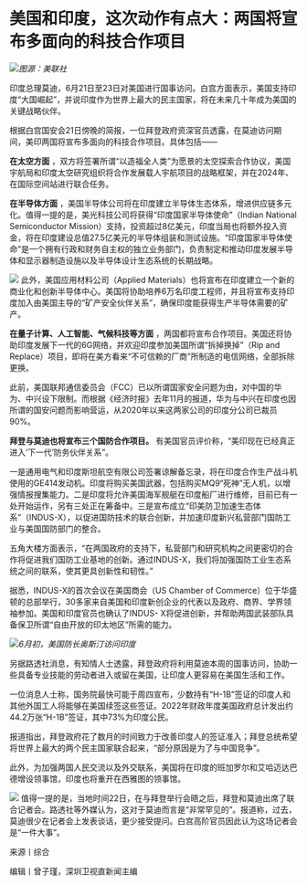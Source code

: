 

# 美国和印度，这次动作有点大：两国将宣布多面向的科技合作项目

![](https://inews.gtimg.com/om_bt/OM2mbP9F0zZr8YomgnN6NbsPqzLQOK6nY8sS-uXO6qVekAA/1000)_图源：美联社_

印度总理莫迪，6月21日至23日对美国进行国事访问。白宫方面表示，美国支持印度“大国崛起”，并说印度作为世界上最大的民主国家，将在未来几十年成为美国的关键战略伙伴。

根据白宫国安会21日傍晚的简报，一位拜登政府资深官员透露，在莫迪访问期间，美印两国将宣布多面向的科技合作项目。具体包括——

**在太空方面**
，双方将签署所谓“以造福全人类”为愿景的太空探索合作协议，美国宇航局和印度太空研究组织将合作发展载人宇航项目的战略框架，并在2024年、在国际空间站进行联合任务。

**在半导体方面** ，美国半导体公司将在印度建立半导体生态体系，增进供应链多元化。值得一提的是，美光科技公司将获得“印度国家半导体使命”（Indian
National Semiconductor
Mission）支持，投资超过8亿美元，印度当局也将额外投入资金，将在印度建设总值27.5亿美元的半导体组装和测试设施。“印度国家半导体使命”是一个拥有行政和财务自主权的独立业务部门，负责制定和推动印度发展半导体和显示器制造设施以及半导体设计生态系统的长期战略。

![](https://inews.gtimg.com/om_bt/OOLK0tjdmEm3AJEAlHGuTpJbZVj3Xl2tFYwizpn3w8mRMAA/1000)
此外，美国应用材料公司（Applied
Materials）也将宣布在印度建立一个新的商业化和创新半导体中心。美国将协助培养6万名印度工程师，并且将宣布支持印度加入由美国主导的“矿产安全伙伴关系”，确保印度能获得生产半导体需要的矿产。

**在量子计算、人工智能、气候科技等方面** ，两国都将宣布合作项目。美国还将协助印度发展下一代的6G网络，并欢迎印度参加美国所谓“拆掉换掉”（Rip
and Replace）项目，即将在美方看来“不可信赖的厂商”所制造的电信网络，全部拆除更换。

此前，美国联邦通信委员会（FCC）已以所谓国家安全问题为由，对中国的华为、中兴设下限制。而根据《经济时报》去年11月的报道，华为与中兴在印度也因所谓的国安问题而影响营运，从2020年以来这两家公司的印度分公司已裁员90%。

**拜登与莫迪也将宣布三个国防合作项目。** 有美国官员评价称，“美印现在已经真正进入‘下一代’防务伙伴关系”。

一是通用电气和印度斯坦航空有限公司签署谅解备忘录，将在印度合作生产战斗机使用的GE414发动机。印度将购买美国武器，包括购买MQ9“死神”无人机，以增强情报搜集能力。二是印度将允许美国海军舰艇在印度船厂进行维修，目前已有一处开始运作，另有三处正在筹备中。三是宣布成立“印美防卫加速生态体系”（INDUS-X），以促进国防技术的联合创新，并加速印度新兴私营部门国防工业与美国国防部门的整合。

五角大楼方面表示，“在两国政府的支持下，私营部门和研究机构之间更密切的合作将促进我们国防工业基地的创新。通过INDUS-X，我们将加强国防工业生态系统之间的联系，使其更具创新性和韧性。”

据悉，INDUS-X的首次会议在美国商会（US Chamber of
Commerce）位于华盛顿的总部举行，30多家来自美国和印度新创企业的代表以及政府、商界、学界领袖参加。美国和印度官员也确认了INDUS-
X将促进创新，并帮助两国武装部队具备保卫所谓“自由开放的印太地区”所需的能力。

![](https://inews.gtimg.com/om_bt/Ocw57XKOyjru5ZNh9aJheMcFqiy98ZCQy1vFw5a9VWDwoAA/1000)_6月初，美国防长奥斯汀访问印度_

另据路透社消息，有知情人士透露，拜登政府将利用莫迪本周的国事访问，协助一些具备专业技能的劳动者进入或留在美国，让印度人更容易在美国生活和工作。

一位消息人士称，国务院最快可能于周四宣布，少数持有“H-1B”签证的印度人和其他外国工人将能够在美国续签这些签证。2022年财政年度美国政府总计发出约44.2万张“H-1B”签证，其中73%为印度公民。

报道指出，拜登政府花了数月的时间致力于改善印度人的签证准入；拜登总统希望将世界上最大的两个民主国家联合起来，“部分原因是为了与中国竞争”。

此外，为加强两国人民交流以及外交联系，美国将在印度的班加罗尔和艾哈迈达巴德增设领事馆，印度也将重开在西雅图的领事馆。

![](https://inews.gtimg.com/om_bt/OImqmHyRZFNTg33FyHr4hEy2cl33NOrhFtmJZIKR8OswgAA/1000)
值得一提的是，当地时间22日，在与拜登举行会晤之后，拜登和莫迪出席了联合记者会。路透社等外媒认为，这对于莫迪而言是“非常罕见的”。报道称，过去，莫迪很少在记者会上发表谈话，更少接受提问。白宫高阶官员因此认为这场记者会是“一件大事”。

来源丨综合

编辑丨曾子瑾，深圳卫视直新闻主编

